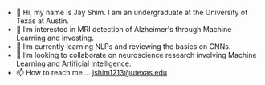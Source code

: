 - 👋 Hi, my name is Jay Shim. I am an undergraduate at the University of Texas at Austin.
- 👀 I’m interested in MRI detection of Alzheimer's through Machine Learning and investing.
- 🌱 I’m currently learning NLPs and reviewing the basics on CNNs.
- 💞️ I’m looking to collaborate on neuroscience research involving Machine Learning and Artificial Intelligence.
- 📫 How to reach me ... jshim1213@utexas.edu

<!---
ShimBoi/ShimBoi is a ✨ special ✨ repository because its `README.md` (this file) appears on your GitHub profile.
You can click the Preview link to take a look at your changes.
--->
